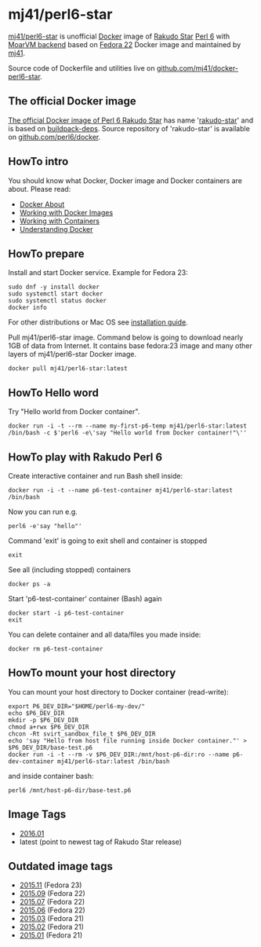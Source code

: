 mj41/perl6-star
===============

[mj41/perl6-star](https://registry.hub.docker.com/u/mj41/perl6-star/) is unofficial [Docker](https://www.docker.com/whatisdocker/) image
of [Rakudo Star](http://rakudo.org/about/) [Perl 6](http://perl6.org/) with [MoarVM backend](http://moarvm.com/)
based on [Fedora 22](https://registry.hub.docker.com/_/fedora/) Docker image and maintained by [mj41](https://github.com/mj41).

Source code of Dockerfile and utilities live on [github.com/mj41/docker-perl6-star](https://github.com/mj41/docker-perl6-star).

The official Docker image
-------------------------

[The official Docker image of Perl 6 Rakudo Star](https://registry.hub.docker.com/_/rakudo-star/) has name '[rakudo-star](https://registry.hub.docker.com/_/rakudo-star/)' and is based on [buildpack-deps](https://registry.hub.docker.com/_/buildpack-deps/). Source repository of 'rakudo-star' is available on [github.com/perl6/docker](https://github.com/perl6/docker).

HowTo intro
-----------

You should know what Docker, Docker image and Docker containers are about. Please read:

* [Docker About](https://docs.docker.com/)
* [Working with Docker Images](https://docs.docker.com/userguide/dockerimages/)
* [Working with Containers](https://docs.docker.com/userguide/usingdocker/)
* [Understanding Docker](https://docs.docker.com/introduction/understanding-docker/)

HowTo prepare
-------------

Install and start Docker service. Example for Fedora 23:

    sudo dnf -y install docker
    sudo systemctl start docker
    sudo systemctl status docker
    docker info

For other distributions or Mac OS see [installation guide](https://docs.docker.com/installation/#installation).

Pull mj41/perl6-star image. Command below is going to download nearly 1GB of data from Internet.
It contains base fedora:23 image and many other layers of mj41/perl6-star Docker image.

    docker pull mj41/perl6-star:latest

HowTo Hello word
----------------

Try "Hello world from Docker container".

    docker run -i -t --rm --name my-first-p6-temp mj41/perl6-star:latest /bin/bash -c $'perl6 -e\'say "Hello world from Docker container!"\''

HowTo play with Rakudo Perl 6
-----------------------------

Create interactive container and run Bash shell inside:

    docker run -i -t --name p6-test-container mj41/perl6-star:latest /bin/bash

Now you can run e.g.

    perl6 -e'say "hello"'

Command 'exit' is going to exit shell and container is stopped

    exit

See all (including stopped) containers

    docker ps -a

Start 'p6-test-container' container (Bash) again

    docker start -i p6-test-container
    exit

You can delete container and all data/files you made inside:

    docker rm p6-test-container

HowTo mount your host directory
-------------------------------

You can mount your host directory to Docker container (read-write):

    export P6_DEV_DIR="$HOME/perl6-my-dev/"
    echo $P6_DEV_DIR
    mkdir -p $P6_DEV_DIR
    chmod a+rwx $P6_DEV_DIR
    chcon -Rt svirt_sandbox_file_t $P6_DEV_DIR
    echo 'say "Hello from host file running inside Docker container."' > $P6_DEV_DIR/base-test.p6
    docker run -i -t --rm -v $P6_DEV_DIR:/mnt/host-p6-dir:ro --name p6-dev-container mj41/perl6-star:latest /bin/bash

and inside container bash:

    perl6 /mnt/host-p6-dir/base-test.p6

Image Tags
----------
* [2016.01](https://github.com/mj41/docker-perl6-star/blob/develop/tags/2016.01.md)
* latest (point to newest tag of Rakudo Star release)

Outdated image tags
-------------------
* [2015.11](https://github.com/mj41/docker-perl6-star/blob/develop/tags/2015.11.md) (Fedora 23)
* [2015.09](https://github.com/mj41/docker-perl6-star/blob/develop/tags/2015.09.md) (Fedora 22)
* [2015.07](https://github.com/mj41/docker-perl6-star/blob/develop/tags/2015.07.md) (Fedora 22)
* [2015.06](https://github.com/mj41/docker-perl6-star/blob/develop/tags/2015.06.md) (Fedora 22)
* [2015.03](https://github.com/mj41/docker-perl6-star/blob/develop/tags/2015.03.md) (Fedora 21)
* [2015.02](https://github.com/mj41/docker-perl6-star/blob/develop/tags/2015.02.md) (Fedora 21)
* [2015.01](https://github.com/mj41/docker-perl6-star/blob/develop/tags/2015.01.md) (Fedora 21)
